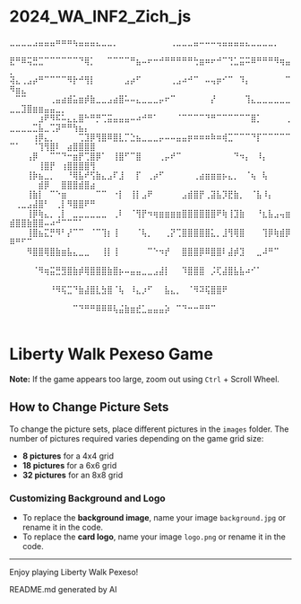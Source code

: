 # 2024_WA_INF2_Zich_js
⣀⣀⣀⣀⣠⣤⣤⣤⠶⠶⠶⢦⣤⣤⣤⣄⣀⣀⡀⠀⠀⠀⠀⠀⠀⠀⠀⠀⢀⣀⣀⣀⣤⠤⠤⠤⢤⣤⣤⣤⣤⣄⣀⣀⣀⣀⡀⠀⠀⠀⠀⠀⠀⠀⠀⠀⠀⠀⠀⠀⠀⠀⠀⠀
⣟⠛⠿⢭⣛⣉⠉⠉⠉⠉⠉⠉⠙⢿⡁⠀⠀⠉⠉⠉⠉⠛⣦⠤⠖⠒⠚⠛⠛⠛⠛⠛⢓⣶⠶⠖⠚⠉⢙⣁⣭⠭⠿⠛⠛⠛⠻⢶⣤⡀⠀⠀⠀⠀⠀⠀⠀⠀⠀⠀⠀⠀⠀⠀
⢽⣄⢀⣠⡴⠛⠉⠉⠉⠉⠻⡗⠚⢻⡇⠀⠀⠀⠀⠀⣠⡴⠋⠀⠀⠀⠀⠀⢀⣠⠴⠚⠉⠀⠤⢤⡶⠊⠉⠀⠹⡄⠀⠀⠀⠀⠀⠀⠉⠻⣶⣄⠀⠀⠀⠀⠀⠀⠀⠀⠀⠀⠀⠀
⠀⠉⠉⠀⠀⠀⠀⢀⣤⣴⣾⣥⣶⡾⣷⣀⣀⣠⣴⣿⠥⠤⣄⣀⣀⣀⡤⠖⠉⠀⠀⠀⠀⠀⠀⡜⠀⠀⠀⠀⠀⢹⣄⣀⣀⣀⣀⣀⣀⣀⣀⣹⣿⣶⣶⣤⣤⣀⡀⠀⠀⠀⠀⠀
⠀⠀⠀⠀⠀⣰⠟⠻⠯⠥⣄⣄⣿⠓⠛⡛⢉⣭⣤⣤⣤⠤⠴⠚⠛⠁⠀⠀⠀⠈⠉⠉⠉⠉⠙⠛⠉⠉⠉⠉⠉⠉⣿⡁⠀⠀⠀⠀⢀⣀⣀⣀⣀⣉⣧⣀⢉⡽⠛⠛⢳⣦⡄⠀
⠀⠀⠀⠀⢰⡿⣄⡀⠀⠀⠀⠀⢉⣹⡿⢻⣿⠿⣿⣇⡉⣑⣦⣀⣀⣀⡤⠤⠤⣤⣤⡶⠶⠶⠶⠷⠶⢾⣉⠉⠉⠉⠙⡏⠉⠉⠉⠉⠉⠉⠁⠀⠀⠈⢹⢻⣿⠇⠀⣴⣿⣿⣿⣿
⠀⠀⠀⢠⡿⠀⠀⠉⠉⠙⠒⣶⡟⢉⣿⡿⠁⠀⢸⣿⠋⠉⣿⠀⠀⠀⢀⡤⠞⠉⠀⠀⠀⠀⠀⠀⠀⠀⠀⠙⠲⡄⠀⠸⡄⠀⠀⠀⠀⠀⠀⠀⠀⠀⢸⣿⡟⠀⢰⣿⣿⣿⣿⢻
⠀⠀⠀⢸⡷⣦⣀⡀⠀⠀⠘⢿⣧⠞⢫⣷⣄⣠⠏⣸⠀⠀⡏⠀⢀⡴⠋⠀⠀⠀⠀⠀⢀⣴⣶⣶⣶⡦⣄⡀⠀⠈⢦⠀⢧⠀⠀⠀⠀⠀⠀⠀⠀⠀⣾⡿⠀⠀⣿⣿⣿⣾⣿⣴
⠀⠀⠀⢸⣷⡇⠀⠉⠑⣶⠀⠀⠀⠀⠀⠉⠉⠀⠐⡇⠀⢸⡇⣠⠟⠀⠀⠀⠀⠀⣠⣾⣿⡟⢀⣽⣧⡹⣟⣷⡀⠀⠈⣧⠸⡄⠀⠀⠀⠀⢀⣀⣠⣼⣿⠃⠀⢀⡇⠻⣿⣿⠟⠛
⠀⠀⠀⢸⡿⢷⣄⡀⢀⡇⠀⣀⣀⣀⣀⣀⣀⠀⢀⠇⠀⠈⢻⡟⠲⢶⣶⣶⣶⣶⣿⣿⣿⣿⣿⣿⠟⢷⢸⣹⣷⠀⠀⠘⣆⣧⣠⢤⣶⣾⣿⣿⣷⣿⣿⠤⠴⠚⠉⠉⠉⠁⠀⠀
⠀⠀⠀⢸⣿⣦⣍⡛⠻⠃⡜⠉⠉⠀⠈⠉⢹⡆⢸⠀⠀⠀⠈⢧⡀⠀⠀⢀⡝⢉⣿⣿⣿⣿⣿⣅⡀⣸⢻⢿⣿⠀⠀⠀⢹⡿⢷⣾⡿⠿⠛⠋⠉⠀⠀⠀⠀⠀⠀⠀⠀⠀⠀⠀
⠀⠀⠀⠻⣿⣿⢿⣿⣷⣶⣧⣄⣀⣀⠀⠀⢸⡇⢸⠀⠀⠀⠀⠀⠉⠑⠲⡞⠀⠀⣿⣿⣿⡿⠿⣿⣿⠇⣼⡾⣹⠀⠀⣀⠼⠛⠉⠀⠀⠀⠀⠀⠀⠀⠀⠀⠀⠀⠀⠀⠀⠀⠀⠀
⠀⠀⠀⠀⠈⠻⢶⣭⣛⣻⣿⣷⡾⢿⣿⣿⣿⣷⣿⡦⠤⣤⣤⣀⣀⣠⣼⡇⠀⠀⠹⣿⣿⣿⠀⡨⢏⣼⣿⣧⣧⠴⠊⠁⠀⠀⠀⠀⠀⠀⠀⠀⠀⠀⠀⠀⠀⠀⠀⠀⠀⠀⠀⠀
⠀⠀⠀⠀⠀⠀⠀⠘⠻⢯⣉⠙⣷⣼⣿⣇⣳⣿⠈⢧⠀⠸⣄⡰⠋⠀⠀⣧⣄⡀⠀⠈⠻⠽⢯⣿⣿⠟⠀⠀⠀⠀⠀⠀⠀⠀⠀⠀⠀⠀⠀⠀⠀⠀⠀⠀⠀⠀⠀⠀⠀⠀⠀⠀
⠀⠀⠀⠀⠀⠀⠀⠀⠀⠀⠀⠉⠙⠛⠛⠿⠿⠿⢧⣬⣷⣶⣞⣁⣤⣤⣤⡵⠀⠉⠙⠒⠒⠛⠛⠉⠀⠀⠀⠀⠀⠀⠀⠀⠀⠀⠀⠀⠀⠀⠀⠀⠀⠀⠀⠀⠀⠀⠀⠀⠀⠀⠀⠀

# Liberty Walk Pexeso Game

**Note:** If the game appears too large, zoom out using `Ctrl` + Scroll Wheel.

## How to Change Picture Sets

To change the picture sets, place different pictures in the `images` folder. The number of pictures required varies depending on the game grid size:

- **8 pictures** for a 4x4 grid
- **18 pictures** for a 6x6 grid
- **32 pictures** for an 8x8 grid

### Customizing Background and Logo

- To replace the **background image**, name your image `background.jpg` or rename it in the code.
- To replace the **card logo**, name your image `logo.png` or rename it in the code.

---

Enjoy playing Liberty Walk Pexeso!

README.md generated by AI
⠀⠀⠀⠀⠀⠀⠀⠀⠀⠀⠀⠀⠀⠀⠀⠀⠀⠀⠀⠀⠀⠀
⠀⠀⠀⠀⠀⠀⠀⠀⠀⠀⠀⠀⠀⠀⠀⠀⠀⠀⠀⠀⠀⠀⠀⠀⠀⠀⠀⠀⠀⠀⠀⠀⠀⠀⠀⠀⠀⠀⠀⠀⠀⠀⠀⠀⠀⠀⠀⠀⠀⠀⠀⠀⠀⠀⠀⠀⠀⠀⠀⠀⠀⠀⠀⠀
⠀⠀⠀⠀⠀⠀⠀⠀⠀⠀⠀⠀⠀⠀⠀⠀⠀⠀⠀⠀⠀⠀⠀⠀⠀⠀⠀⠀⠀⠀⠀⠀⠀⠀⠀⠀⠀⠀⠀⠀⠀⠀⠀⠀⠀⠀⠀⠀⠀⠀